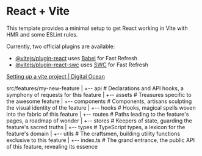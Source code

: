 # React + Vite

This template provides a minimal setup to get React working in Vite with HMR and some ESLint rules.

Currently, two official plugins are available:

- [@vitejs/plugin-react](https://github.com/vitejs/vite-plugin-react/blob/main/packages/plugin-react/README.md) uses [Babel](https://babeljs.io/) for Fast Refresh
- [@vitejs/plugin-react-swc](https://github.com/vitejs/vite-plugin-react-swc) uses [SWC](https://swc.rs/) for Fast Refresh

[Setting up a vite project | Digital Ocean](https://www.digitalocean.com/community/tutorials/how-to-set-up-a-react-project-with-vite)

src/features/my-new-feature
|
+-- api         # Declarations and API hooks, a symphony of requests for this feature
|
+-- assets      # Treasures specific to the awesome feature
|
+-- components  # Components, artisans sculpting the visual identity of the feature
|
+-- hooks       # Hooks, magical spells woven into the fabric of this feature
|
+-- routes      # Paths leading to the feature's pages, a roadmap of wonder
|
+-- stores      # Keepers of state, guarding the feature's sacred truths
|
+-- types       # TypeScript types, a lexicon for the feature's domain
|
+-- utils       # The craftsmen, building utility functions exclusive to this feature
|
+-- index.ts    # The grand entrance, the public API of this feature, revealing its essence